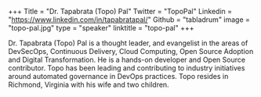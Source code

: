 +++
Title = "Dr. Tapabrata (Topo) Pal"
Twitter = "TopoPal"
Linkedin = "https://www.linkedin.com/in/tapabratapal/"
Github = "tabladrum"
image = "topo-pal.jpg"
type = "speaker"
linktitle = "topo-pal"
+++

Dr. Tapabrata (Topo) Pal is a thought leader, and evangelist in the areas of DevSecOps, Continuous Delivery, Cloud Computing, Open Source Adoption and Digital Transformation. He is a hands-on developer and Open Source contributor. Topo has been leading and contributing to industry initiatives around automated governance in DevOps practices. Topo resides in Richmond, Virginia with his wife and two children.
